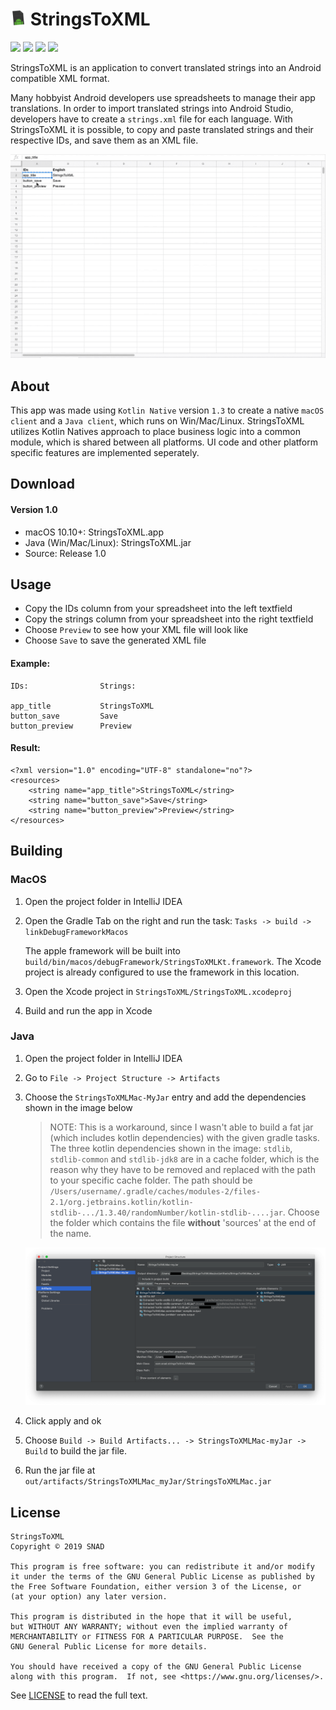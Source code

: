 # <img src="screenshots/StringsToXMLIcon.png" height="25"> StringsToXML 

![](https://img.shields.io/badge/Platform-macOS|Java-lightgrey) ![](https://img.shields.io/badge/Version-1.0-blue) ![](https://img.shields.io/badge/KotlinNative-1.3.40-brightgreen) ![](https://img.shields.io/badge/License-GNU_v3.0-blue)

StringsToXML is an application to convert translated strings into an Android compatible XML format. 

Many hobbyist Android developers use spreadsheets to manage their app translations. In order to import translated strings into Android Studio, developers have to create a `strings.xml` file for each language. With StringsToXML it is possible, to copy and paste translated strings and their respective IDs, and save them as an XML file.

![gif](screenshots/StringsToXMLGif.gif)

## About

This app was made using `Kotlin Native` version `1.3` to create a native `macOS client` and a `Java client`, which runs on Win/Mac/Linux. StringsToXML utilizes Kotlin Natives approach to place business logic into a common module, which is shared between all platforms. UI code and other platform specific features are implemented seperately.

## Download

#### Version 1.0

- macOS 10.10+: StringsToXML.app
- Java (Win/Mac/Linux): StringsToXML.jar
- Source: Release 1.0

## Usage

- Copy the IDs column from your spreadsheet into the left textfield
- Copy the strings column from your spreadsheet into the right textfield
- Choose `Preview` to see how your XML file will look like
- Choose `Save` to save the generated XML file

#### Example:
```
IDs:                Strings:        
            
app_title           StringsToXML
button_save         Save
button_preview      Preview
```
#### Result:
```
<?xml version="1.0" encoding="UTF-8" standalone="no"?>
<resources>
    <string name="app_title">StringsToXML</string>
    <string name="button_save">Save</string>
    <string name="button_preview">Preview</string>
</resources>
```

## Building

### MacOS
1. Open the project folder in IntelliJ IDEA
2. Open the Gradle Tab on the right and run the task: `Tasks -> build -> linkDebugFrameworkMacos`
    
    The apple framework will be built into `build/bin/macos/debugFramework/StringsToXMLKt.framework`. The Xcode project is already configured to use the framework in this location.
3. Open the Xcode project in `StringsToXML/StringsToXML.xcodeproj`
4. Build and run the app in Xcode

### Java

1. Open the project folder in IntelliJ IDEA
2. Go to `File -> Project Structure -> Artifacts`
3. Choose the `StringsToXMLMac-MyJar` entry and add the dependencies shown in the image below
    
    >NOTE: This is a workaround, since I wasn't able to build a fat jar (which includes kotlin dependencies) with the given gradle tasks. The three kotlin dependencies shown in the image: `stdlib`, `stdlib-common` and `stdlib-jdk8` are in a cache folder, which is the reason why they have to be removed and replaced with the path to your specific cache folder.
    The path should be `/Users/username/.gradle/caches/modules-2/files-2.1/org.jetbrains.kotlin/kotlin-stdlib-.../1.3.40/randomNumber/kotlin-stdlib-....jar`.
    Choose the folder which contains the file **without** 'sources' at the end of the name.

    <img src="screenshots/ProjectStructure.png" width="720">
4. Click apply and ok
5. Choose `Build -> Build Artifacts... -> StringsToXMLMac-myJar -> Build` to build the jar file.
6. Run the jar file at `out/artifacts/StringsToXMLMac_myJar/StringsToXMLMac.jar`

## License

```
StringsToXML
Copyright © 2019 SNAD

This program is free software: you can redistribute it and/or modify
it under the terms of the GNU General Public License as published by
the Free Software Foundation, either version 3 of the License, or
(at your option) any later version.

This program is distributed in the hope that it will be useful,
but WITHOUT ANY WARRANTY; without even the implied warranty of
MERCHANTABILITY or FITNESS FOR A PARTICULAR PURPOSE.  See the
GNU General Public License for more details.

You should have received a copy of the GNU General Public License
along with this program.  If not, see <https://www.gnu.org/licenses/>.
```
See [LICENSE](LICENSE.md) to read the full text.